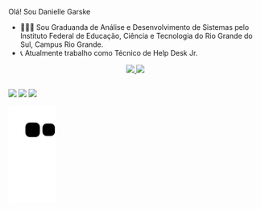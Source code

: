
Olá! Sou Danielle Garske


- 👩🏼‍💻 Sou Graduanda de  Análise e Desenvolvimento de Sistemas pelo Instituto Federal de Educação, Ciência e Tecnologia do Rio Grande do Sul, Campus Rio Grande.
- 📞 Atualmente trabalho como Técnico de Help Desk Jr.


<div align="center">
  <a href="https://www.linkedin.com/in/danielle-silva-garske/">
  <img height="180em" src="https://github-readme-stats.vercel.app/api?username=DanielleGarske&show_icons=true&theme=dracula&include_all_commits=true&count_private=true"/>
  <img height="180em" src="https://github-readme-stats.vercel.app/api/top-langs/?username=lucassclopes&layout=compact&langs_count=7&theme=dracula"/>
</div>
  
  ##
  
  <div> 
  <a href="https://www.instagram.com/danielle.garske/" target="_blank"><img src="https://img.shields.io/badge/-Instagram-%23E4405F?style=for-the-badge&logo=instagram&logoColor=white" target="_blank"></a>
  <a href = "mailto:daniellesilvagarske@gmail.com"><img src="https://img.shields.io/badge/-Email-%23333?style=for-the-badge&logo=gmail&logoColor=white" target="_blank"></a>
  <a href="https://www.linkedin.com/in/danielle-silva-garske/" target="_blank"><img src="https://img.shields.io/badge/-LinkedIn-%230077B5?style=for-the-badge&logo=linkedin&logoColor=white" target="_blank"></a>
    
   ![Snake animation](https://github.com/lucassclopes/lucassclopes/blob/output/github-contribution-grid-snake.svg)
    
</div>
